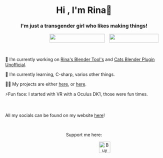 <h1 align="center">Hi , I'm Rina👋</h1>
<h3 align="center">I'm just a transgender girl who likes making things!</h3>
<p style="padding-left: 142px; " align="center"><img style="float: left;" src="https://img.shields.io/static/v1?label=Pronouns&amp;message=she/her&amp;color=E6A1FF&amp;style=for-the-badge" alt="" width="176" height="28" /><a href="https://yusarina.xyz"><img style="display: block; margin-left: auto; margin-right: auto;" src="https://img.shields.io/website?label=Yusarina.xyz&amp;style=for-the-badge&amp;url=https%3A%2F%2FYusarina.xyz" alt="" width="157" height="28" /></a></p>
<p style="padding-left: 142px;">&nbsp;</p>
<p>🔭&nbsp;I&rsquo;m currently working on <a href="https://github.com/Yusarina/Rina-s-Blender-Tools">Rina's Blender Tool's</a> and <a href="https://github.com/Yusarina/Cats-Blender-Plugin-Unofficial-">Cats Blender Plugin Unofficial</a>.</p>
<p>🌱 I&rsquo;m currently learning, C-sharp, varios other things.</p>
<p>👨&zwj;💻 My projects are either <a href="https://yusarina.xyz">here</a>, or <a href="https://github.com/Yusarina?tab=repositories">here</a>.</p>
<p>⚡Fun face: I started with VR with a Oculus DK1, those were fun times.</p>
<p>&nbsp;</p>
<p>All my socials can be found on my website <a href="https://yusarina.xyz">here</a>!</p>
<p align="center">&nbsp;</p>
<p align="center">Support me here:</p>
<p style="padding-left: 300px;" align="center"><a href="https://ko-fi.com/R6R1SDNNP" target="_blank" rel="noopener"><img style="border: 0px; height: 36px; float: left;" src="https://storage.ko-fi.com/cdn/kofi2.png?v=3" alt="Buy Me a Coffee at ko-fi.com" height="36" align="center" border="0" /></a></p>
